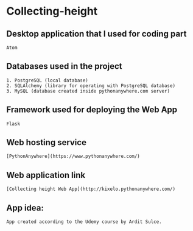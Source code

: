 # Collecting-height

## Desktop application that I used for coding part
```
Atom
```

## Databases used in the project
```
1. PostgreSQL (local database)
2. SQLAlchemy (library for operating with PostgreSQL database)
3. MySQL (database created inside pythonanywhere.com server)
```

## Framework used for deploying the Web App
```
Flask
```

## Web hosting service
```
[PythonAnywhere](https://www.pythonanywhere.com/)
```

## Web application link
```
[Collecting height Web App](http://kixelo.pythonanywhere.com/)
```

## App idea:
```
App created according to the Udemy course by Ardit Sulce.
```
